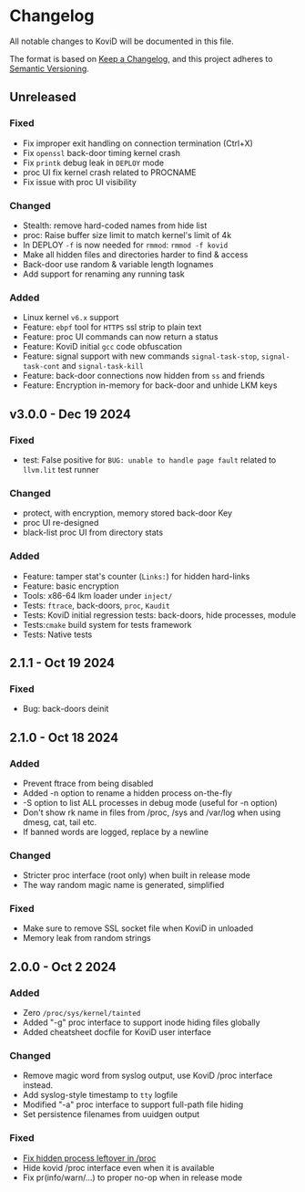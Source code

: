 # Changelog

All notable changes to KoviD will be documented in this file.

The format is based on [Keep a Changelog](https://keepachangelog.com/en/1.0.0/), and this project adheres to [Semantic Versioning](https://semver.org/).

## Unreleased

### Fixed
- Fix improper exit handling on connection termination (Ctrl+X)
- Fix `openssl` back-door timing kernel crash
- Fix `printk` debug leak in `DEPLOY` mode
- proc UI fix kernel crash related to PROCNAME
- Fix issue with proc UI visibility

### Changed
- Stealth: remove hard-coded names from hide list
- proc: Raise buffer size limit to match kernel's limit of 4k
- In DEPLOY `-f` is now needed for `rmmod`: `rmmod -f kovid`
- Make all hidden files and directories harder to find & access
- Back-door use random & variable length lognames
- Add support for renaming any running task

### Added
- Linux kernel `v6.x` support
- Feature: `ebpf` tool for `HTTPS` ssl strip to plain text
- Feature: proc UI commands can now return a status
- Feature: KoviD initial `gcc` code obfuscation
- Feature: signal support with new commands `signal-task-stop`, `signal-task-cont` and `signal-task-kill`
- Feature: back-door connections now hidden from `ss` and friends
- Feature: Encryption in-memory for back-door and unhide LKM keys

## v3.0.0 - Dec 19 2024
### Fixed
- test: False positive for `BUG: unable to handle page fault` related to `llvm.lit` test runner

### Changed
- protect, with encryption, memory stored back-door Key
- proc UI re-designed
- black-list proc UI from directory stats

### Added
- Feature: tamper stat's counter (`Links:`) for hidden hard-links
- Feature: basic encryption
- Tools: x86-64 lkm loader under `inject/`
- Tests: `ftrace`, back-doors, `proc`, `Kaudit`
- Tests: KoviD initial regression tests: back-doors, hide processes, module
- Tests:`cmake` build system for tests framework
- Tests: Native tests

## 2.1.1 - Oct 19 2024
### Fixed
-  Bug: back-doors deinit

## 2.1.0 - Oct 18 2024
### Added
- Prevent ftrace from being disabled
- Added -n option to rename a hidden process on-the-fly
- -S option to list ALL processes in debug mode (useful for -n option)
- Don't show rk name in files from /proc, /sys and /var/log when using dmesg, cat, tail etc.
- If banned words are logged, replace by a newline

### Changed
- Stricter proc interface (root only) when built in release mode
- The way random magic name is generated, simplified

### Fixed
- Make sure to remove SSL socket file when KoviD in unloaded
- Memory leak from random strings

## 2.0.0 - Oct 2 2024
### Added
- Zero `/proc/sys/kernel/tainted`
- Added "-g" proc interface to support inode hiding files globally
- Added cheatsheet docfile for KoviD user interface

### Changed
- Remove magic word from syslog output, use KoviD /proc interface instead.
- Add syslog-style timestamp to `tty` logfile
- Modified "-a" proc interface to support full-path file hiding
- Set persistence filenames from uuidgen output

### Fixed
- [Fix hidden process leftover in /proc](https://github.com/carloslack/KoviD/issues/100)
- Hide kovid /proc interface even when it is available
- Fix pr(info/warn/...) to proper no-op when in release mode



